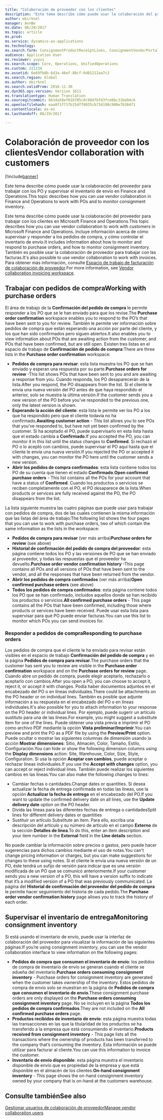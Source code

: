 ```yaml
---
title: "Colaboración de proveedor con los clientes"
description: "Este tema describe cómo puede usar la colaboración del proveedor para trabajar con los PO y supervisar el inventario de envío en Finance and Operations."
author: mkirknel
manager: AnnBe
ms.date: 06/20/2017
ms.topic: article
ms.prod: 
ms.service: dynamics-ax-applications
ms.technology: 
ms.search.form: ConsignmentProductReceiptLines, ConsignmentVendorPortalOnHand, PurchVendorPortalConfirmedOrders, PurchVendorPortalOriginalOrder, PurchVendorPortalResponsesHistoryList, PurchVendorPortalResponsesPart
audience: Application User
ms.reviewer: yuyus
ms.search.scope: Core, Operations, UnifiedOperations
ms.custom: 221234
ms.assetid: 6e69fb8b-6d3a-46ef-88cf-6d01212aa7c3
ms.search.region: Global
ms.author: mkirknel
ms.search.validFrom: 2016-11-30
ms.dyn365.ops.version: Version 1611
ms.translationtype: Human Translation
ms.sourcegitcommit: 663da58ef01b705c0c984fbfd3fce8bc31be04c6
ms.openlocfilehash: eaa8f1f71fb15dff8035cb73d198c980e7b364f1
ms.contentlocale: es-es
ms.lasthandoff: 08/29/2017

---
```


# <a name="vendor-collaboration-with-customers"></a><span data-ttu-id="832dd-103">Colaboración de proveedor con los clientes</span><span class="sxs-lookup"><span data-stu-id="832dd-103">Vendor collaboration with customers</span></span>

[!include[banner](../includes/banner.md)]


<span data-ttu-id="832dd-104">Este tema describe cómo puede usar la colaboración del proveedor para trabajar con los PO y supervisar el inventario de envío en Finance and Operations.</span><span class="sxs-lookup"><span data-stu-id="832dd-104">This topic describes how you can use vendor collaboration in Finance and Operations to work with POs and to monitor consignment inventory.</span></span>

<span data-ttu-id="832dd-105">Este tema describe cómo puede usar la colaboración del proveedor para trabajar con los clientes en Microsoft Finance and Operations.</span><span class="sxs-lookup"><span data-stu-id="832dd-105">This topic describes how you can use vendor collaboration to work with customers in Microsoft Finance and Operations.</span></span> <span data-ttu-id="832dd-106">Incluye información acerca de cómo supervisar y responder a los pedidos de compra, y cómo controlar el inventario de envío.</span><span class="sxs-lookup"><span data-stu-id="832dd-106">It includes information about how to monitor and respond to purchase orders, and how to monitor consignment inventory.</span></span> <span data-ttu-id="832dd-107">También es posible usar la colaboración de proveedor para trabajar con las facturas.</span><span class="sxs-lookup"><span data-stu-id="832dd-107">It's also possible to use vendor collaboration to work with invoices.</span></span> <span data-ttu-id="832dd-108">Para obtener más información, consulte [Espacio de trabajo de facturación de colaboración de proveedor](/dynamics365/unified-operations/financials/accounts-payable/vendor-portal-invoicing-workspace).</span><span class="sxs-lookup"><span data-stu-id="832dd-108">For more information, see [Vendor collaboration invoicing workspace](/dynamics365/unified-operations/financials/accounts-payable/vendor-portal-invoicing-workspace).</span></span>

## <a name="working-with-purchase-orders"></a><span data-ttu-id="832dd-109">Trabajar con pedidos de compra</span><span class="sxs-lookup"><span data-stu-id="832dd-109">Working with purchase orders</span></span>
<span data-ttu-id="832dd-110">El área de trabajo de la **Confirmación del pedido de compra** le permite responder a los PO que se le han enviado para que los revise.</span><span class="sxs-lookup"><span data-stu-id="832dd-110">The **Purchase order confirmation** workspace enables you to respond to the PO’s that have been sent to you for review.</span></span> <span data-ttu-id="832dd-111">También le permite ver información sobre pedidos de compra que están esperando una acción por parte del cliente, y los que han sido confirmados pero siguen abiertos.</span><span class="sxs-lookup"><span data-stu-id="832dd-111">It also enables you to view information about POs that are awaiting action from the customer, and POs that have been confirmed, but are still open.</span></span> <span data-ttu-id="832dd-112">Existen tres listas en el espacio de trabajo de **Confirmación de pedido de compra**:</span><span class="sxs-lookup"><span data-stu-id="832dd-112">There are three lists in the **Purchase order confirmation** workspace:</span></span>

-   <span data-ttu-id="832dd-113">**Pedidos de compra para revisar**: esta lista muestra los PO que se han enviado y esperan una respuesta por su parte.</span><span class="sxs-lookup"><span data-stu-id="832dd-113">**Purchase orders for review** -This list shows POs that have been sent to you and are awaiting a response from you.</span></span> <span data-ttu-id="832dd-114">Cuando responda, los PO desaparecerán de la lista.</span><span class="sxs-lookup"><span data-stu-id="832dd-114">After you respond, the PO disappears from the list.</span></span> <span data-ttu-id="832dd-115">Si el cliente le envía una nueva versión del PO antes de que haya respondido el anterior, solo se muestra la última versión.</span><span class="sxs-lookup"><span data-stu-id="832dd-115">If the customer sends you a new version of the PO before you’ve responded to the previous one, only the latest version is shown.</span></span>
-   <span data-ttu-id="832dd-116">**Esperando la acción del cliente**: esta lista le permite ver los PO a los que ha respondido pero que el cliente todavía no ha confirmado.</span><span class="sxs-lookup"><span data-stu-id="832dd-116">**Awaiting customer action** - This list allows you to see POs that you’ve responded to, but have not yet been confirmed by the customer.</span></span> <span data-ttu-id="832dd-117">Si ha aceptado el PO, puede supervisarlo en esta lista hasta que el estado cambia a **Confirmado**.</span><span class="sxs-lookup"><span data-stu-id="832dd-117">If you accepted the PO, you can monitor it in this list until the status changes to **Confirmed**.</span></span> <span data-ttu-id="832dd-118">Si rechazó el PO o lo aceptó con cambios, puede supervisar el PO aquí hasta que el cliente le envía una nueva versión.</span><span class="sxs-lookup"><span data-stu-id="832dd-118">If you rejected the PO or accepted it with changes, you can monitor the PO here until the customer sends a new version.</span></span>
-   <span data-ttu-id="832dd-119">**Abrir los pedidos de compra confirmados**: esta lista contiene todos los PO de su cuenta que tienen el estado **Confirmado**.</span><span class="sxs-lookup"><span data-stu-id="832dd-119">**Open confirmed purchase orders** - This list contains all the POs for your account that have a status of **Confirmed**.</span></span> <span data-ttu-id="832dd-120">Cuando los productos o servicios se reciben completamente con el PO, el PO desaparece de la lista.</span><span class="sxs-lookup"><span data-stu-id="832dd-120">When products or services are fully received against the PO, the PO disappears from the list.</span></span>

<span data-ttu-id="832dd-121">La lista siguiente muestra las cuatro páginas que puede usar para trabajar con pedidos de compra, dos de las cuales contienen la misma información que las listas del área de trabajo:</span><span class="sxs-lookup"><span data-stu-id="832dd-121">The following list shows the four pages that you can use to work with purchase orders, two of which contain the same information as the lists in the workspace:</span></span>

-   <span data-ttu-id="832dd-122">**Pedidos de compra para revisar** (ver más arriba)</span><span class="sxs-lookup"><span data-stu-id="832dd-122">**Purchase orders for review** (see above)</span></span>
-   <span data-ttu-id="832dd-123">**Historial de confirmación del pedido de compra del proveedor**: esta página contiene todos los PO y las versiones de PO que se han enviado al proveedor, y todas las respuestas que el proveedor ha devuelto.</span><span class="sxs-lookup"><span data-stu-id="832dd-123">**Purchase order vendor confirmation history** -This page contains all POs and all versions of POs that have been sent to the vendor, and all the responses that have been returned from the vendor.</span></span>
-   <span data-ttu-id="832dd-124">**Abrir los pedidos de compra confirmados** (ver más arriba)</span><span class="sxs-lookup"><span data-stu-id="832dd-124">**Open confirmed purchase orders** (see above)</span></span>
-   <span data-ttu-id="832dd-125">**Todos los pedidos de compra confirmados**: esta página contiene todos los PO que se han confirmado, incluidos aquellos donde se han recibido los productos o servicios.</span><span class="sxs-lookup"><span data-stu-id="832dd-125">**All confirmed purchase orders** - This page contains all the POs that have been confirmed, including those where products or services have been received.</span></span> <span data-ttu-id="832dd-126">Puede usar esta lista para supervisar para qué PO puede enviar facturas.</span><span class="sxs-lookup"><span data-stu-id="832dd-126">You can use this list to monitor which POs you can send invoices for.</span></span>

### <a name="responding-to-purchase-orders"></a><span data-ttu-id="832dd-127">Responder a pedidos de compra</span><span class="sxs-lookup"><span data-stu-id="832dd-127">Responding to purchase orders</span></span>

<span data-ttu-id="832dd-128">Los pedidos de compra que el cliente le ha enviado para revisar están visibles en el espacio de trabajo **Confirmación del pedido de compra** y en la página **Pedidos de compra para revisar**.</span><span class="sxs-lookup"><span data-stu-id="832dd-128">The purchase orders that the customer has sent you to review are visible in the **Purchase order confirmation** workspace and on the **Purchase orders for review** page.</span></span> <span data-ttu-id="832dd-129">Cuando abre un pedido de compra, puede elegir aceptarlo, rechazarlo o aceptarlo con cambios.</span><span class="sxs-lookup"><span data-stu-id="832dd-129">After you open a PO, you can choose to accept it, reject it, or accept it with changes.</span></span> <span data-ttu-id="832dd-130">Podía haber documentos adjuntos en el encabezado del PO o en líneas individuales.</span><span class="sxs-lookup"><span data-stu-id="832dd-130">There could be attachments on the PO header or on individual lines.</span></span> <span data-ttu-id="832dd-131">También es posible que adjunte información a su respuesta en el encabezado del PO o en líneas individuales.</span><span class="sxs-lookup"><span data-stu-id="832dd-131">It's also possible for you to attach information to your response on the PO header or individual lines.</span></span> <span data-ttu-id="832dd-132">Por ejemplo, puede sugerir un artículo sustituto para una de las líneas.</span><span class="sxs-lookup"><span data-stu-id="832dd-132">For example, you might suggest a substitute item for one of the lines.</span></span> <span data-ttu-id="832dd-133">Puede obtener una vista previa e imprimir el PO como archivo PDF mediante la opción **Vista preliminar/Imprimir**.</span><span class="sxs-lookup"><span data-stu-id="832dd-133">You can preview and print the PO as a PDF file by using the **Preview/Print** option.</span></span> <span data-ttu-id="832dd-134">Puede ocultar o mostrar las siguientes columnas de dimensión usando la acción **Mostrar dimensiones**: Sitio, Almacén, Color, Tamaño, Estilo, Configuración.</span><span class="sxs-lookup"><span data-stu-id="832dd-134">You can hide or show the following dimension columns using the **Display dimensions** action: Site, Warehouse, Color, Size, Style, Configuration.</span></span> <span data-ttu-id="832dd-135">Si usa la opción **Aceptar con cambios**, puede aceptar o rechazar líneas individuales.</span><span class="sxs-lookup"><span data-stu-id="832dd-135">If you use the **Accept with changes** option, you can accept or reject individual lines.</span></span> <span data-ttu-id="832dd-136">También puede realizar los siguientes cambios en las líneas:</span><span class="sxs-lookup"><span data-stu-id="832dd-136">You can also make the following changes to lines:</span></span>

-   <span data-ttu-id="832dd-137">Cambiar fechas o cantidades.</span><span class="sxs-lookup"><span data-stu-id="832dd-137">Change dates or quantities.</span></span> <span data-ttu-id="832dd-138">Si desea actualizar la fecha de entrega confirmada en todas las líneas, use la opción **Actualizar la fecha de entrega** en el encabezado del PO.</span><span class="sxs-lookup"><span data-stu-id="832dd-138">If you want to update the confirmed delivery date on all lines, use the **Update delivery date** option on the PO header.</span></span>
-   <span data-ttu-id="832dd-139">Divida las líneas para las diferentes fechas de entrega o cantidades</span><span class="sxs-lookup"><span data-stu-id="832dd-139">Split lines for different delivery dates or quantities</span></span>
-   <span data-ttu-id="832dd-140">Sustituir un artículo.</span><span class="sxs-lookup"><span data-stu-id="832dd-140">Substitute an item.</span></span> <span data-ttu-id="832dd-141">Para ello, escriba una descripción del artículo y su número de artículo en el campo **Externo** de la sección **Detalles de línea**.</span><span class="sxs-lookup"><span data-stu-id="832dd-141">To do this, enter an item description and your item number in the **External** field in the **Line details** section.</span></span>

<span data-ttu-id="832dd-142">No puede cambiar la información sobre precios o gastos, pero puede hacer sugerencias para dichos cambios mediante el uso de notas.</span><span class="sxs-lookup"><span data-stu-id="832dd-142">You can't change pricing information or charges, but you can make suggestions for changes to these using notes.</span></span> <span data-ttu-id="832dd-143">Si el cliente le envía una nueva versión de un PO, éste tendrá un sufijo de versión para indicar que es una versión modificada de un PO que se comunicó anteriormente.</span><span class="sxs-lookup"><span data-stu-id="832dd-143">If your customer sends you a new version of a PO, this will have a version suffix to indicate that it’s a modified version of a PO that was previously communicated.</span></span> <span data-ttu-id="832dd-144">La página del **Historial de confirmación del proveedor del pedido de compra** le permite hacer seguimiento del historia de cada pedido.</span><span class="sxs-lookup"><span data-stu-id="832dd-144">The **Purchase order vendor confirmation history** page allows you to track the history of each order.</span></span>

## <a name="monitoring-consignment-inventory"></a><span data-ttu-id="832dd-145">Supervisar el inventario de entrega</span><span class="sxs-lookup"><span data-stu-id="832dd-145">Monitoring consignment inventory</span></span>
<span data-ttu-id="832dd-146">Si está usando el inventario de envío, puede usar la interfaz de colaboración del proveedor para visualizar la información de las siguientes páginas:</span><span class="sxs-lookup"><span data-stu-id="832dd-146">If you’re using consignment inventory, you can use the vendor collaboration interface to view information on the following pages:</span></span>

-   <span data-ttu-id="832dd-147">**Pedidos de compra que consumen el inventario de envío**: los pedidos de compra de inventario de envío se generan cuando el cliente se adueña del inventario.</span><span class="sxs-lookup"><span data-stu-id="832dd-147">**Purchase orders consuming consignment inventory** - Purchase orders for consignment inventory are generated when the customer takes ownership of the inventory.</span></span> <span data-ttu-id="832dd-148">Estos pedidos de compra de envío solo se muestran en la página de **Pedidos de compra que consumen el inventario de envío**.</span><span class="sxs-lookup"><span data-stu-id="832dd-148">These consignment purchase orders are only displayed on the **Purchase orders consuming consignment inventory** page.</span></span> <span data-ttu-id="832dd-149">No se incluyen en la página **Todos los pedidos de compra confirmados**.</span><span class="sxs-lookup"><span data-stu-id="832dd-149">They are not included on the **All confirmed purchase orders** page.</span></span>
-   <span data-ttu-id="832dd-150">**Productos recibidos de inventario de envío**: esta página muestra todas las transacciones en las que la titularidad de los productos se ha transferido a la empresa que está consumiendo el inventario.</span><span class="sxs-lookup"><span data-stu-id="832dd-150">**Products received from consignment inventory** - This page lists all the transactions where the ownership of products has been transferred to the company that’s consuming the inventory.</span></span> <span data-ttu-id="832dd-151">Esta información se puede utilizar para facturar al cliente.</span><span class="sxs-lookup"><span data-stu-id="832dd-151">You can use this information to invoice the customer.</span></span>
-   <span data-ttu-id="832dd-152">**Inventario de envío disponible**: esta página muestra el inventario disponible de envío que es propiedad de la empresa y que está disponible en el almacén de los clientes.</span><span class="sxs-lookup"><span data-stu-id="832dd-152">**On-hand consignment inventory** - This page shows the on-hand consignment inventory owned by your company that is on-hand at the customers warehouse.</span></span>


<a name="see-also"></a><span data-ttu-id="832dd-153">Consulte también</span><span class="sxs-lookup"><span data-stu-id="832dd-153">See also</span></span>
--------

[<span data-ttu-id="832dd-154">Gestionar usuarios de colaboración de proveedor</span><span class="sxs-lookup"><span data-stu-id="832dd-154">Manage vendor collaboration users</span></span>](manage-vendor-collaboration-users.md)




